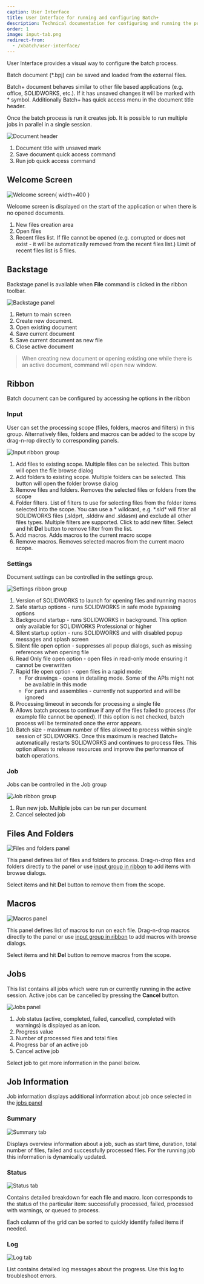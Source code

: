 ```yaml
---
caption: User Interface
title: User Interface for running and configuring Batch+
description: Technical documentation for configuring and running the publishing job of Batch+ using User Interface
order: 1
image: input-tab.png
redirect-from:
  - /xbatch/user-interface/
---
```

User Interface provides a visual way to configure the batch process.

Batch document (*.bpj) can be saved and loaded from the external files. 

Batch+ document behaves similar to other file based applications (e.g. office, SOLIDWORKS, etc.). If it has unsaved changes it will be marked with * symbol. Additionally Batch+ has quick access menu in the document title header.

Once the batch process is run it creates job. It is possible to run multiple jobs in parallel in a single session.

![Document header](document-header.png)

1. Document title with unsaved mark
1. Save document quick access command
1. Run job quick access command

## Welcome Screen

![Welcome screen](welcome-screen.png){ width=400 }

Welcome screen is displayed on the start of the application or when there is no opened documents.

1. New files creation area
1. Open files
1. Recent files list. If file cannot be opened (e.g. corrupted or does not exist - it will be automatically removed from the recent files list.) Limit of recent files list is 5 files.

## Backstage

Backstage panel is available when **File** command is clicked in the ribbon toolbar.

![Backstage panel](backstage.png)

1. Return to main screen
1. Create new document. 
1. Open existing document
1. Save current document
1. Save current document as new file
1. Close active document

> When creating new document or opening existing one while there is an active document, command will open new window.

## Ribbon

Batch document can be configured by accessing he options in the ribbon

### Input

User can set the processing scope (files, folders, macros and filters) in this group. Alternatively files, folders and macros can be added to the scope by drag-n-rop directly to corresponding panels.

![Input ribbon group](ribbon-bar-input.png)

1. Add files to existing scope. Multiple files can be selected. This button will open the file browse dialog
1. Add folders to existing scope. Multiple folders can be selected. This button will open the folder browse dialog
1. Remove files and folders. Removes the selected files or folders from the scope
1. Folder filters. List of filters to use for selecting files from the folder items selected into the scope. You can use a * wildcard, e.g. \*.sld\* will filter all SOLIDWORKS files (.sldprt, .slddrw and .sldasm) and exclude all other files types. Multiple filters are supported. Click to add new filter. Select and hit **Del** button to remove filter from the list.
1. Add macros. Adds macros to the current macro scope
1. Remove macros. Removes selected macros from the current macro scope.

### Settings

Document settings can be controlled in the settings group.

![Settings ribbon group](ribbon-bar-settings.png)

1. Version of SOLIDWORKS to launch for opening files and running macros
1. Safe startup options - runs SOLIDWORKS in safe mode bypassing options
1. Background startup - runs SOLIDWORKS in background. This option only available for SOLIDWORKS Professional or higher
1. Silent startup option - runs SOLIDWORKS and with disabled popup messages and splash screen
1. Silent file open option - suppresses all popup dialogs, such as missing references when opening file
1. Read Only file open option - open files in read-only mode ensuring it cannot be overwritten
1. Rapid file open option - open files in a rapid mode:
    * For drawings - opens in detailing mode. Some of the APIs might not be available in this mode
    * For parts and assemblies - currently not supported and will be ignored
1. Processing timeout in seconds for processing a single file
1. Allows batch process to continue if any of the files failed to process (for example file cannot be opened). If this option is not checked, batch process will be terminated once the error appears.
1. Batch size - maximum number of files allowed to process within single session of SOLIDWORKS. Once this maximum is reached Batch+ automatically restarts SOLIDWORKS and continues to process files. This option allows to release resources and improve the performance of batch operations.

### Job

Jobs can be controlled in the Job group

![Job ribbon group](ribbon-bar-job.png)

1. Run new job. Multiple jobs can be run per document
1. Cancel selected job

## Files And Folders

![Files and folders panel](files-and-folders-panel.png)

This panel defines list of files and folders to process. Drag-n-drop files and folders directly to the panel or use [input group in ribbon](#input) to add items with browse dialogs.

Select items and hit **Del** button to remove them from the scope.

## Macros

![Macros panel](macros-panel.png)

This panel defines list of macros to run on each file. Drag-n-drop macros directly to the panel or use [input group in ribbon](#input) to add macros with browse dialogs.

Select items and hit **Del** button to remove macros from the scope.

## Jobs

This list contains all jobs which were run or currently running in the active session. Active jobs can be cancelled by pressing the **Cancel** button.

![Jobs panel](jobs-panel.png)

1. Job status (active, completed, failed, cancelled, completed with warnings) is displayed as an icon.
1. Progress value
1. Number of processed files and total files
1. Progress bar of an active job
1. Cancel active job

Select job to get more information in the panel below.

## Job Information

Job information displays additional information about job once selected in the [jobs panel](#jobs)

### Summary

![Summary tab](summary-tab.png)

Displays overview information about a job, such as start time, duration, total number of files, failed and successfully processed files. For the running job this information is dynamically updated.

### Status

![Status tab](status-tab.png)

Contains detailed breakdown for each file and macro. Icon corresponds to the status of the particular item: successfully processed, failed, processed with warnings, or queued to process.

Each column of the grid can be sorted to quickly identify failed items if needed.

### Log

![Log tab](log-tab.png)

List contains detailed log messages about the progress. Use this log to troubleshoot errors.